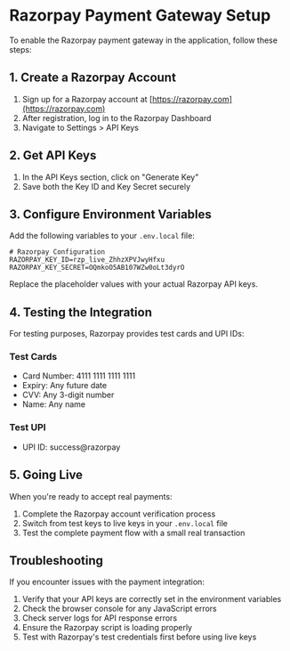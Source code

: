 # Razorpay Payment Gateway Setup

To enable the Razorpay payment gateway in the application, follow these steps:

## 1. Create a Razorpay Account

1. Sign up for a Razorpay account at [https://razorpay.com](https://razorpay.com)
2. After registration, log in to the Razorpay Dashboard
3. Navigate to Settings > API Keys

## 2. Get API Keys

1. In the API Keys section, click on "Generate Key"
2. Save both the Key ID and Key Secret securely

## 3. Configure Environment Variables

Add the following variables to your `.env.local` file:

```
# Razorpay Configuration
RAZORPAY_KEY_ID=rzp_live_ZhhzXPVJwyHfxu
RAZORPAY_KEY_SECRET=OQmkoO5AB107WZw0oLt3dyrO
```

Replace the placeholder values with your actual Razorpay API keys.

## 4. Testing the Integration

For testing purposes, Razorpay provides test cards and UPI IDs:

### Test Cards
- Card Number: 4111 1111 1111 1111
- Expiry: Any future date
- CVV: Any 3-digit number
- Name: Any name

### Test UPI
- UPI ID: success@razorpay

## 5. Going Live

When you're ready to accept real payments:

1. Complete the Razorpay account verification process
2. Switch from test keys to live keys in your `.env.local` file
3. Test the complete payment flow with a small real transaction

## Troubleshooting

If you encounter issues with the payment integration:

1. Verify that your API keys are correctly set in the environment variables
2. Check the browser console for any JavaScript errors
3. Check server logs for API response errors
4. Ensure the Razorpay script is loading properly
5. Test with Razorpay's test credentials first before using live keys 